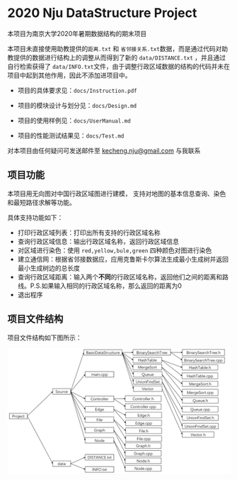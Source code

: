 # 2020 Nju DataStructure Project
本项目为南京大学2020年暑期数据结构的期末项目

本项目未直接使用助教提供的`距离.txt` 和 `省邻接关系.txt`数据，而是通过代码对助教提供的数据进行结构上的调整从而得到了新的 `data/DISTANCE.txt` ，并且通过自行检索获得了 `data/INFO.txt`文件，由于调整行政区域数据的结构的代码并未在项目中起到其他作用，因此不添加进项目中。

- 项目的具体要求见：`docs/Instruction.pdf`

- 项目的模块设计与划分见：`docs/Design.md`
- 项目的使用样例见：`docs/UserManual.md`
- 项目的性能测试结果见：`docs/Test.md`

对本项目由任何疑问可发送邮件至 kecheng.nju@gmail.com 与我联系

## 项目功能

本项目用无向图对中国行政区域图进行建模， 支持对地图的基本信息查询、染色和最短路径求解等功能。

具体支持功能如下：

- 打印行政区域列表：打印出所有支持的行政区域名称
- 查询行政区域信息：输出行政区域名称，返回行政区域信息
- 对区域进行染色：使用 `red,yellow,bule,green` 四种颜色对图进行染色
- 建立通信网：根据省邻接数据应，应用克鲁斯卡尔算法生成最小生成树并返回最小生成树边的总长度
- 查询行政区域距离：输入两个**不同**的行政区域名称，返回他们之间的距离和路线。P.S.如果输入相同的行政区域名称，那么返回的距离为0
- 退出程序

## 项目文件结构

项目文件结构如下图所示：

![image-20200720104343538](./docs/pics/image-20200720104343538.png)